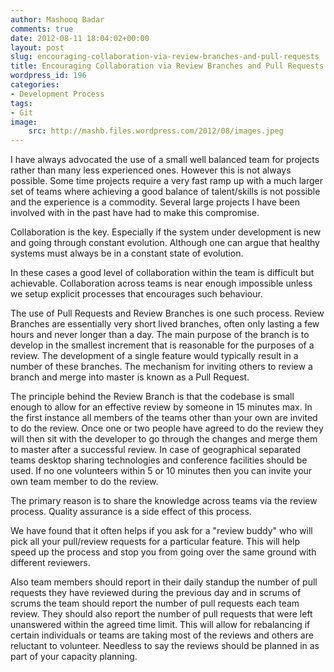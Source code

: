 ```yaml
---
author: Mashooq Badar
comments: true
date: 2012-08-11 18:04:02+00:00
layout: post
slug: encouraging-collaboration-via-review-branches-and-pull-requests
title: Encouraging Collaboration via Review Branches and Pull Requests
wordpress_id: 196
categories:
- Development Process
tags:
- Git
image:
    src: http://mashb.files.wordpress.com/2012/08/images.jpeg
---
```


I have always advocated the use of a small well balanced team for projects rather than many less experienced ones. However this is not always possible. Some time projects require a very fast ramp up with a much larger set of teams where achieving a good balance of talent/skills is not possible and the experience is a commodity. Several large projects I have been involved with in the past have had to make this compromise.

Collaboration is the key. Especially if the system under development is new and going through constant evolution. Although one can argue that healthy systems must always be in a constant state of evolution.

In these cases a good level of collaboration within the team is difficult but achievable. Collaboration across teams is near enough impossible unless we setup explicit processes that encourages such behaviour.

The use of Pull Requests and Review Branches is one such process. Review Branches are essentially very short lived branches, often only lasting a few hours and never longer than a day. The main purpose of the branch is to develop in the smallest increment that is reasonable for the purposes of a review. The development of a single feature would typically result in a number of these branches. The mechanism for inviting others to review a branch and merge into master is known as a Pull Request.

The principle behind the Review Branch is that the codebase is small enough to allow for an effective review by someone in 15 minutes max. In the first instance all members of the teams other than your own are invited to do the review. Once one or two people have agreed to do the review they will then sit with the developer to go through the changes and merge them to master after a successful review. In case of geographical separated teams desktop sharing technologies and conference facilities should be used. If no one volunteers within 5 or 10 minutes then you can invite your own team member to do the review.

The primary reason is to share the knowledge across teams via the review process. Quality assurance is a side effect of this process.

We have found that it often helps if you ask for a "review buddy" who will pick all your pull/review requests for a particular feature. This will help speed up the process and stop you from going over the same ground with different reviewers.

Also team members should report in their daily standup the number of pull requests they have reviewed during the previous day and in scrums of scrums the team should report the number of pull requests each team review. They should also report the number of pull requests that were left unanswered within the agreed time limit. This will allow for rebalancing if certain individuals or teams are taking most of the reviews and others are reluctant to volunteer. Needless to say the reviews should be planned in as part of your capacity planning.
